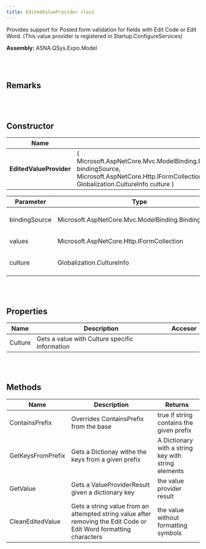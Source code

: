 ```yaml
---
title: EditedValueProvider class
---
```


Provides support for Posted form validation for fields with Edit Code or Edit Word. (This value provider is registered in Startup.ConfigureServices)

**Assembly:** ASNA.QSys.Expo.Model

<br>
<br>

## Remarks

<br>
<br>

## Constructor

| Name |  | Description |
| --- | --- | --- |
**EditedValueProvider** | ( Microsoft.AspNetCore.Mvc.ModelBinding.BindingSource bindingSource, Microsoft.AspNetCore.Http.IFormCollection values, Globalization.CultureInfo culture ) | Initializes a new instance of EditedValueProvider


| Parameter | Type | Description
| --- | --- | ---
| bindingSource | Microsoft.AspNetCore.Mvc.ModelBinding.BindingSource | BindingSource for model binding 
| values | Microsoft.AspNetCore.Http.IFormCollection | Parsed form request 
| culture | Globalization.CultureInfo | Information about specific Culture 


<br>
<br>

## Properties
| Name | Description | Accesor
| --- | --- | ---
| Culture | Gets a value with Culture specific information | 

<br>
<br>

## Methods
| Name | Description | Returns
| --- | --- | ---
| ContainsPrefix | Overrides ContainsPrefix from the base | true if string contains the given prefix
| GetKeysFromPrefix | Gets a Dictionay withe the keys from a given prefix | A Dictionary with a string key with string elements
| GetValue | Gets a ValueProviderResult given a dictionary key | the value provider result
| CleanEditedValue | Gets a string value from an attempted string value after removing the Edit Code or Edit Word formatting characters | the value without formatting symbols

<br>
<br>

